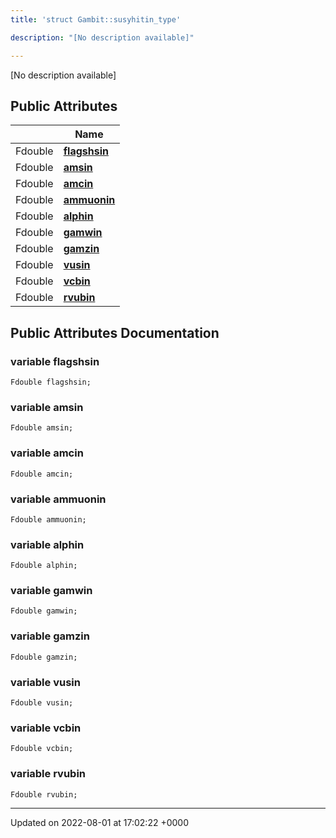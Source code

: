 ```yaml
---
title: 'struct Gambit::susyhitin_type'

description: "[No description available]"

---
```









[No description available]

## Public Attributes

|                | Name           |
| -------------- | -------------- |
| Fdouble | **[flagshsin](/documentation/code/classes/structgambit_1_1susyhitin__type/#variable-flagshsin)**  |
| Fdouble | **[amsin](/documentation/code/classes/structgambit_1_1susyhitin__type/#variable-amsin)**  |
| Fdouble | **[amcin](/documentation/code/classes/structgambit_1_1susyhitin__type/#variable-amcin)**  |
| Fdouble | **[ammuonin](/documentation/code/classes/structgambit_1_1susyhitin__type/#variable-ammuonin)**  |
| Fdouble | **[alphin](/documentation/code/classes/structgambit_1_1susyhitin__type/#variable-alphin)**  |
| Fdouble | **[gamwin](/documentation/code/classes/structgambit_1_1susyhitin__type/#variable-gamwin)**  |
| Fdouble | **[gamzin](/documentation/code/classes/structgambit_1_1susyhitin__type/#variable-gamzin)**  |
| Fdouble | **[vusin](/documentation/code/classes/structgambit_1_1susyhitin__type/#variable-vusin)**  |
| Fdouble | **[vcbin](/documentation/code/classes/structgambit_1_1susyhitin__type/#variable-vcbin)**  |
| Fdouble | **[rvubin](/documentation/code/classes/structgambit_1_1susyhitin__type/#variable-rvubin)**  |

## Public Attributes Documentation

### variable flagshsin

```
Fdouble flagshsin;
```


### variable amsin

```
Fdouble amsin;
```


### variable amcin

```
Fdouble amcin;
```


### variable ammuonin

```
Fdouble ammuonin;
```


### variable alphin

```
Fdouble alphin;
```


### variable gamwin

```
Fdouble gamwin;
```


### variable gamzin

```
Fdouble gamzin;
```


### variable vusin

```
Fdouble vusin;
```


### variable vcbin

```
Fdouble vcbin;
```


### variable rvubin

```
Fdouble rvubin;
```


-------------------------------

Updated on 2022-08-01 at 17:02:22 +0000